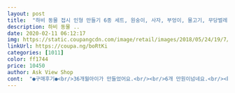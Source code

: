 ```yaml
---
layout: post 
title:  "하비 동물 접시 인형 만들기 6종 세트, 원숭이, 사자, 부엉이, 물고기, 무당벌레, 달팽이, 1세트" 
description: 하비 동물 ..
date: 2020-02-11 06:12:17 
img: https://static.coupangcdn.com/image/retail/images/2018/05/24/19/7/5a2a15ad-bb1b-41a5-8097-c1edad6aecec.jpg 
linkUrl: https://coupa.ng/boRtKi 
categories: [1011] 
color: ff1744 
price: 10450 
author: Ask View Shop 
cont:  "●구매후기●<br/>36개월아이가 만들었어요.<br/><br/>6개 만원이넘네요.<br/><br/>개당 천원도 안하겠는데<br/>다만들고나니 하나씩 분리됨.<br/><br/>디자인은 랜덤이라 상품페이지에서 본거랑은 또 다르네요.<br/><br/>로켓으로 해서인지 너무비싸네요.<br/><br/>붙이다가 도망갔다가 하다가 결국 제가다붙임.<br/><br/>심심해하는 아이가 관심보이고 스스로 할 수 있다는것에 자신감 가지고 하면서 즐거워하니 만족스럽습니다.<br/> ^^ 결과물도 마음에 드는지 액자 만들어달라고 하구요 ㅋ 두세트 샀는데 딸아이 친구한테 겹치는 디자인 두개 주고 첫찌둘찌랑 같이 며칠은 잘 쓸 수 있을거 같아요!<br/>양면 테이프 스티커 제거하기가 어려워 제가 다해줘야해서 힘들긴하지만 간단히 만들고 놀 수 있어서 좋아요<br/>양면테이프는 너무 얇고 접착력이 조금 떨어져서 집에 있는 양면테이프랑 같이 사용했어요.<br/><br/>양면테잎은 새로운것을 준비해야함.<br/><br/>좀 섬세하네요.<br/><br/>집에서 미술 놀이 하려고 샀어요<br/>집중력5분인 아이에겐 너무  힘듬.<br/><br/>흥미는5분만에 끝났고<br/>36개월아이가 만들었어요.<br/><br/>6개 만원이넘네요.<br/><br/>개당 천원도 안하겠는데<br/>다만들고나니 하나씩 분리됨.<br/><br/>디자인은 랜덤이라 상품페이지에서 본거랑은 또 다르네요.<br/><br/>로켓으로 해서인지 너무비싸네요.<br/><br/>붙이다가 도망갔다가 하다가 결국 제가다붙임.<br/><br/>심심해하는 아이가 관심보이고 스스로 할 수 있다는것에 자신감 가지고 하면서 즐거워하니 만족스럽습니다.<br/> ^^ 결과물도 마음에 드는지 액자 만들어달라고 하구요 ㅋ 두세트 샀는데 딸아이 친구한테 겹치는 디자인 두개 주고 첫찌둘찌랑 같이 며칠은 잘 쓸 수 있을거 같아요!<br/>양면 테이프 스티커 제거하기가 어려워 제가 다해줘야해서 힘들긴하지만 간단히 만들고 놀 수 있어서 좋아요<br/>양면테이프는 너무 얇고 접착력이 조금 떨어져서 집에 있는 양면테이프랑 같이 사용했어요.<br/><br/>양면테잎은 새로운것을 준비해야함.<br/><br/>좀 섬세하네요.<br/><br/>집에서 미술 놀이 하려고 샀어요<br/>집중력5분인 아이에겐 너무  힘듬.<br/><br/>흥미는5분만에 끝났고<br/>36개월아이가 만들었어요.<br/><br/>6개 만원이넘네요.<br/><br/>개당 천원도 안하겠는데<br/>다만들고나니 하나씩 분리됨.<br/><br/>디자인은 랜덤이라 상품페이지에서 본거랑은 또 다르네요.<br/><br/>로켓으로 해서인지 너무비싸네요.<br/><br/>붙이다가 도망갔다가 하다가 결국 제가다붙임.<br/><br/>심심해하는 아이가 관심보이고 스스로 할 수 있다는것에 자신감 가지고 하면서 즐거워하니 만족스럽습니다.<br/> ^^ 결과물도 마음에 드는지 액자 만들어달라고 하구요 ㅋ 두세트 샀는데 딸아이 친구한테 겹치는 디자인 두개 주고 첫찌둘찌랑 같이 며칠은 잘 쓸 수 있을거 같아요!<br/>양면 테이프 스티커 제거하기가 어려워 제가 다해줘야해서 힘들긴하지만 간단히 만들고 놀 수 있어서 좋아요<br/>양면테이프는 너무 얇고 접착력이 조금 떨어져서 집에 있는 양면테이프랑 같이 사용했어요.<br/><br/>양면테잎은 새로운것을 준비해야함.<br/><br/>좀 섬세하네요.<br/><br/>집에서 미술 놀이 하려고 샀어요<br/>집중력5분인 아이에겐 너무  힘듬.<br/><br/>흥미는5분만에 끝났고<br/>" 
---
```

